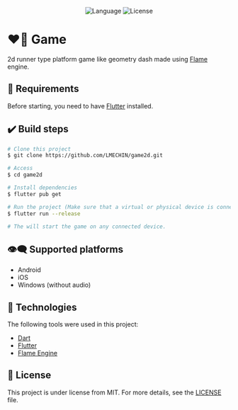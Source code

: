 <p align="center">
  <img alt="Language" src="https://img.shields.io/badge/language-dart-c20053?style=plastic">
  <img alt="License" src="https://img.shields.io/badge/licence-MIT-c20053?style=plastic">
</p>

# :heart_on_fire: Game

2d runner type platform game like geometry dash made using [Flame](https://flame-engine.org/) engine.

## :anger: Requirements ##

Before starting, you need to have [Flutter](https://flutter.dev/) installed.

## :heavy_check_mark: Build steps

```bash
# Clone this project
$ git clone https://github.com/LMECHIN/game2d.git

# Access
$ cd game2d

# Install dependencies
$ flutter pub get

# Run the project (Make sure that a virtual or physical device is connected first)
$ flutter run --release

# The will start the game on any connected device.
```

## :eye_speech_bubble: Supported platforms

- Android
- iOS
- Windows (without audio)

## :rocket: Technologies ##

The following tools were used in this project:

- [Dart](https://dart.dev/)
- [Flutter](https://flutter.dev/)
- [Flame Engine](https://flame-engine.org/)

## :memo: License ##

This project is under license from MIT. For more details, see the [LICENSE](LICENSE) file.
